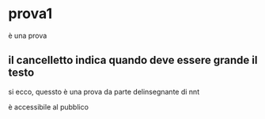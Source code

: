 # prova1
è una prova
## il cancelletto indica quando deve essere grande il testo
si ecco, quessto è una prova da parte delinsegnante di nnt

è accessibile al pubblico
